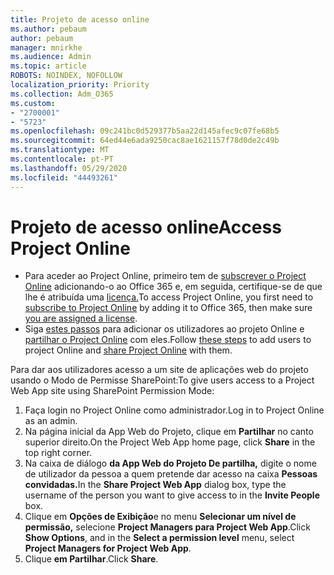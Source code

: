 ```yaml
---
title: Projeto de acesso online
ms.author: pebaum
author: pebaum
manager: mnirkhe
ms.audience: Admin
ms.topic: article
ROBOTS: NOINDEX, NOFOLLOW
localization_priority: Priority
ms.collection: Adm_O365
ms.custom:
- "2700001"
- "5723"
ms.openlocfilehash: 09c241bc0d529377b5aa22d145afec9c07fe68b5
ms.sourcegitcommit: 64ed44e6ada9250cac8ae1621157f78d0de2c49b
ms.translationtype: MT
ms.contentlocale: pt-PT
ms.lasthandoff: 05/29/2020
ms.locfileid: "44493261"
---
```

# <a name="access-project-online"></a><span data-ttu-id="6a3ec-102">Projeto de acesso online</span><span class="sxs-lookup"><span data-stu-id="6a3ec-102">Access Project Online</span></span>

- <span data-ttu-id="6a3ec-103">Para aceder ao Project Online, primeiro tem de [subscrever o Project Online](https://docs.microsoft.com/ProjectOnline/get-started-with-project-online) adicionando-o ao Office 365 e, em seguida, certifique-se de que lhe é atribuída uma [licença.](https://docs.microsoft.com/ProjectOnline/step-1-sign-up-for-project-online#next-make-sure-you-can-get-in)</span><span class="sxs-lookup"><span data-stu-id="6a3ec-103">To access Project Online, you first need to [subscribe to Project Online](https://docs.microsoft.com/ProjectOnline/get-started-with-project-online) by adding it to Office 365, then make sure [you are assigned a license](https://docs.microsoft.com/ProjectOnline/step-1-sign-up-for-project-online#next-make-sure-you-can-get-in).</span></span>
- <span data-ttu-id="6a3ec-104">Siga [estes passos](https://docs.microsoft.com/ProjectOnline/step-2-add-people-to-project-online) para adicionar os utilizadores ao projeto Online e [partilhar o Project Online](https://docs.microsoft.com/ProjectOnline/step-2-add-people-to-project-online#4-finally-share-project-online-with-the-people-you-added) com eles.</span><span class="sxs-lookup"><span data-stu-id="6a3ec-104">Follow [these steps](https://docs.microsoft.com/ProjectOnline/step-2-add-people-to-project-online) to add users to project Online and [share Project Online](https://docs.microsoft.com/ProjectOnline/step-2-add-people-to-project-online#4-finally-share-project-online-with-the-people-you-added) with them.</span></span>

<span data-ttu-id="6a3ec-105">Para dar aos utilizadores acesso a um site de aplicações web do projeto usando o Modo de Permisse SharePoint:</span><span class="sxs-lookup"><span data-stu-id="6a3ec-105">To give users access to a Project Web App site using SharePoint Permission Mode:</span></span>

1. <span data-ttu-id="6a3ec-106">Faça login no Project Online como administrador.</span><span class="sxs-lookup"><span data-stu-id="6a3ec-106">Log in to Project Online as an admin.</span></span>
2. <span data-ttu-id="6a3ec-107">Na página inicial da App Web do Projeto, clique em **Partilhar** no canto superior direito.</span><span class="sxs-lookup"><span data-stu-id="6a3ec-107">On the Project Web App home page, click **Share** in the top right corner.</span></span>
3. <span data-ttu-id="6a3ec-108">Na caixa de diálogo **da App Web do Projeto De partilha,** digite o nome de utilizador da pessoa a quem pretende dar acesso na caixa **Pessoas convidadas.**</span><span class="sxs-lookup"><span data-stu-id="6a3ec-108">In the **Share Project Web App** dialog box, type the username of the person you want to give access to in the **Invite People** box.</span></span>
4. <span data-ttu-id="6a3ec-109">Clique em **Opções de Exibição**e no menu **Selecionar um nível de permissão,** selecione **Project Managers para Project Web App**.</span><span class="sxs-lookup"><span data-stu-id="6a3ec-109">Click **Show Options**, and in the **Select a permission level** menu, select **Project Managers for Project Web App**.</span></span>
5. <span data-ttu-id="6a3ec-110">Clique **em Partilhar**.</span><span class="sxs-lookup"><span data-stu-id="6a3ec-110">Click **Share**.</span></span>
